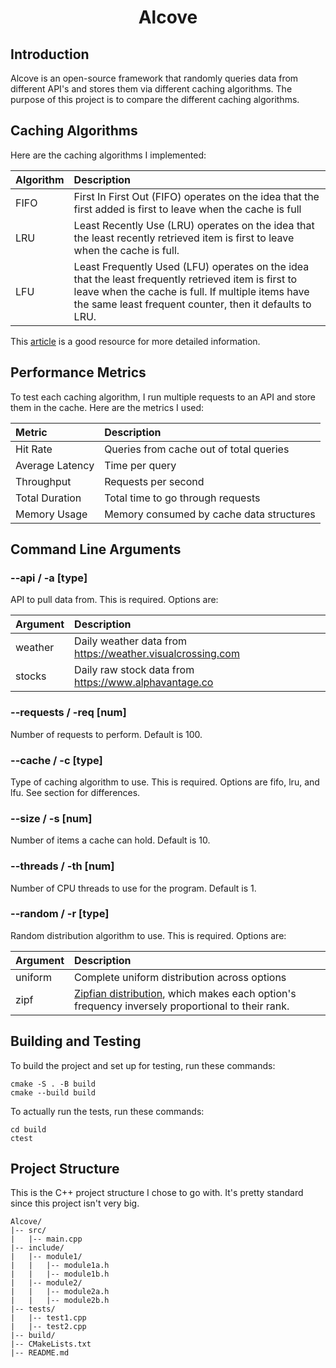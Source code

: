 <h1 style="text-align: center;">Alcove</h1>

## Introduction
Alcove is an open-source framework that randomly queries data from different API's and stores them via different caching algorithms. The purpose of this project is to compare the different caching algorithms.

## Caching Algorithms
Here are the caching algorithms I implemented:

| Algorithm | Description                                                                                                                                                                                                          |
|:----------|:---------------------------------------------------------------------------------------------------------------------------------------------------------------------------------------------------------------------|
| FIFO      | First In First Out (FIFO) operates on the idea that the first added is first to leave when the cache is full                                                                                                         |
| LRU       | Least Recently Use (LRU) operates on the idea that the least recently retrieved item is first to leave when the cache is full.                                                                                       |
| LFU       | Least Frequently Used (LFU) operates on the idea that the least frequently retrieved item is first to leave when the cache is full. If multiple items have the same least frequent counter, then it defaults to LRU. |

This [article](https://algocademy.com/blog/cache-algorithms-fifo-vs-lru-vs-lfu-a-comprehensive-guide/) is a good resource for more detailed information.

## Performance Metrics
To test each caching algorithm, I run multiple requests to an API and store them in the cache. Here are the metrics I used:

| Metric          | Description                              |
|:----------------|:-----------------------------------------|
| Hit Rate        | Queries from cache out of total queries  |
| Average Latency | Time per query                           |
| Throughput      | Requests per second                      |
| Total Duration  | Total time to go through requests        |
| Memory Usage    | Memory consumed by cache data structures |

## Command Line Arguments
### --api / -a [type]
API to pull data from. This is required. Options are:

| Argument | Description                                                |
|:---------|:-----------------------------------------------------------|
| weather  | Daily weather data from https://weather.visualcrossing.com |
| stocks   | Daily raw stock data from https://www.alphavantage.co      |

### --requests / -req [num]
Number of requests to perform. Default is 100.

### --cache / -c [type]
Type of caching algorithm to use. This is required. Options are fifo, lru, and lfu. See section for differences. 

### --size / -s [num]
Number of items a cache can hold. Default is 10.

### --threads / -th [num]
Number of CPU threads to use for the program. Default is 1.

### --random / -r [type]
Random distribution algorithm to use. This is required. Options are:

| Argument | Description                                                                                                                                   |
|:---------|:----------------------------------------------------------------------------------------------------------------------------------------------|
| uniform  | Complete uniform distribution across options                                                                                                  |
| zipf     | [Zipfian distribution](https://en.wikipedia.org/wiki/Zipf%27s_law), which makes each option's frequency inversely proportional to their rank. |

## Building and Testing
To build the project and set up for testing, run these commands:
``` 
cmake -S . -B build
cmake --build build
```

To actually run the tests, run these commands:
```
cd build
ctest
```

## Project Structure
This is the C++ project structure I chose to go with. It's pretty standard since this project isn't very big.
```
Alcove/
|-- src/
|   |-- main.cpp
|-- include/
|   |-- module1/
|   |   |-- module1a.h
|   |   |-- module1b.h
|   |-- module2/
|   |   |-- module2a.h
|   |   |-- module2b.h
|-- tests/
|   |-- test1.cpp
|   |-- test2.cpp
|-- build/
|-- CMakeLists.txt
|-- README.md
```
